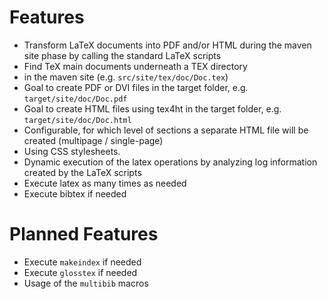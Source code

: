 <!-- markdownlint-disable no-trailing-spaces -->
<!-- markdownlint-disable no-inline-html -->

# Features

- Transform LaTeX documents into PDF and/or HTML 
  during the maven site phase by calling the standard LaTeX scripts
- Find TeX main documents underneath a TEX directory 
- in the maven site (e.g. `src/site/tex/doc/Doc.tex`)
- Goal to create PDF or DVI files in the target folder, 
  e.g. `target/site/doc/Doc.pdf`
- Goal to create HTML files using tex4ht in the target folder, 
  e.g. `target/site/doc/Doc.html`
- Configurable, for which level of sections 
  a separate HTML file will be created (multipage / single-page)
- Using CSS stylesheets.
- Dynamic execution of the latex operations 
  by analyzing log information created by the LaTeX scripts
- Execute latex as many times as needed
- Execute bibtex if needed

# Planned Features

- Execute `makeindex` if needed
- Execute `glosstex` if needed
- Usage of the `multibib` macros